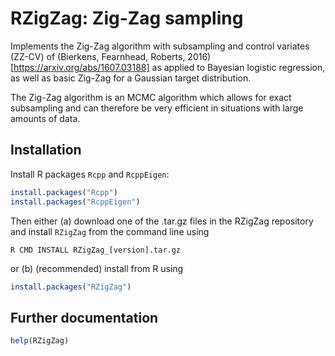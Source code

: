 # RZigZag: Zig-Zag sampling


Implements the Zig-Zag algorithm with subsampling and control variates (ZZ-CV) of (Bierkens, Fearnhead, Roberts, 2016) [https://arxiv.org/abs/1607.03188] as applied to Bayesian logistic regression, as well as basic Zig-Zag for a Gaussian target distribution.

The Zig-Zag algorithm is an MCMC algorithm which allows for exact subsampling and can therefore be very efficient in situations with large amounts of data.

## Installation

Install R packages `Rcpp` and `RcppEigen`:

```r
install.packages("Rcpp")
install.packages("RcppEigen")
```

Then either
(a) download one of the .tar.gz files in the RZigZag repository and install `RZigZag` from the command line using
```
R CMD INSTALL RZigZag_[version].tar.gz
```
or 
(b) (recommended) install from R using
```r
install.packages("RZigZag")
```

## Further documentation
```r
help(RZigZag)
```
